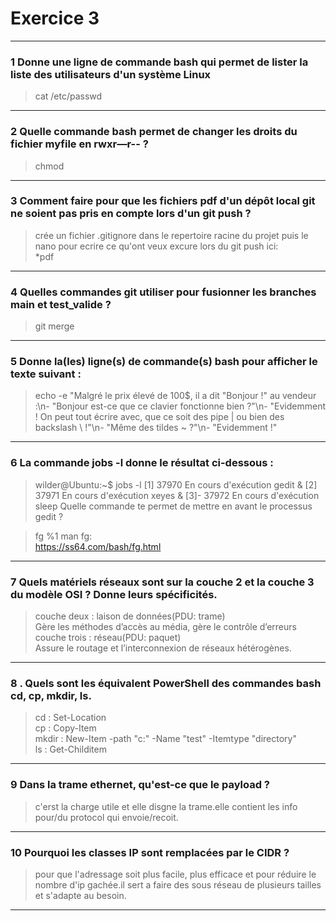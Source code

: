 # Exercice 3
---
### 1 Donne une ligne de commande bash qui permet de lister la liste des utilisateurs d'un système Linux
>cat /etc/passwd
---
### 2 Quelle commande bash permet de changer les droits du fichier myfile en rwxr—r-- ?
>chmod
---
### 3 Comment faire pour que les fichiers pdf d'un dépôt local git ne soient pas pris en compte lors d'un git push ?
> crée un fichier .gitignore dans le repertoire racine du projet puis le nano pour ecrire ce qu'ont veux excure lors du git push ici:  
*pdf
---
### 4 Quelles commandes git utiliser pour fusionner les branches main et test_valide ?
>git merge
---
### 5 Donne la(les) ligne(s) de commande(s) bash pour afficher le texte suivant :
>echo -e "Malgré le prix élevé de 100$, il a dit "Bonjour !" au vendeur :\n- "Bonjour est-ce que ce clavier fonctionne bien ?"\n- "Evidemment ! On peut tout écrire avec, que ce soit des pipe | ou bien des backslash \\ !"\n- "Même des tildes ~ ?"\n- "Evidemment !"
---
### 6 La commande jobs -l donne le résultat ci-dessous :
>wilder@Ubuntu:~$ jobs -l
[1]  37970 En cours d'exécution   gedit &
[2]  37971 En cours d'exécution   xeyes &
[3]- 37972 En cours d'exécution   sleep
Quelle commande te permet de mettre en avant le processus gedit ?

>fg %1
man fg:  
https://ss64.com/bash/fg.html
---
### 7 Quels matériels réseaux sont sur la couche 2 et la couche 3 du modèle OSI ? Donne leurs spécificités.
>couche deux : laison de données(PDU: trame)  
Gère les méthodes d’accès au média, gère le contrôle d’erreurs  
couche trois : réseau(PDU: paquet)  
Assure le routage et l’interconnexion de réseaux hétérogènes.  
---
### 8 . Quels sont les équivalent PowerShell des commandes bash cd, cp, mkdir, ls.
>cd : Set-Location  
cp : Copy-Item  
mkdir : New-Item -path "c:\" -Name "test" -Itemtype "directory"  
ls : Get-Childitem  
---
### 9 Dans la trame ethernet, qu'est-ce que le payload ?
>c'erst la charge utile et elle disgne la trame.elle contient les info pour/du protocol qui envoie/recoit.
---
### 10 Pourquoi les classes IP sont remplacées par le CIDR ?
>pour que l'adressage soit plus facile, plus efficace et pour réduire le nombre d'ip gachée.il sert a faire des sous réseau de plusieurs tailles et s'adapte au besoin.
---
